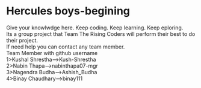 # Hercules boys-begining
Give your knowlwdge here. Keep coding. Keep learning. Keep eploring.<br>
Its a group project that Team The Rising Coders will perform their best to do their project.<br>
If need help you can contact any team member.
<br>
Team Member with github username<br>
1>Kushal Shrestha-->Kush-Shrestha<br>
2>Nabin Thapa-->nabinthapa07-mgr<br>
3>Nagendra Budha-->Ashish_Budha<br>
4>Binay Chaudhary-->binay111

